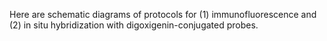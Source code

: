 Here are schematic diagrams of protocols for (1) immunofluorescence and (2) in situ hybridization with digoxigenin-conjugated probes.
